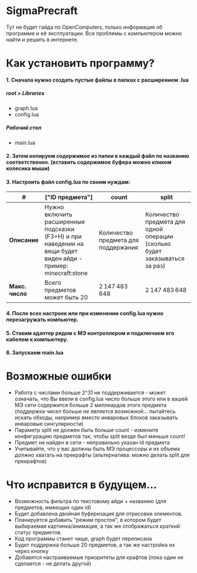 # SigmaPrecraft
Тут не будет гайда по OpenComputers, только информация об программе и её эксплуатации. Все проблемы с компьютером можно найти и решить в интернете.

# Как установить программу?

#### 1. Сначала нужно создать пустые файлы в папках с расширением .lua
##### root > Libraries
- graph.lua
- config.lua

##### Рабочий стол
- main.lua

#### 2. Затем копируем  содержимое из папки в каждый файл по названию соответственно. (вставить содержимое буфера можно кликом колесика мыши)
#### 3. Настроить файл config.lua по своим нуждам:
|**#**|["ID предмета"]|count|split|
|-|-|--------|---|
|**Описание**|Нужно включить расширенные подсказки (F3+H) и при наведении на вещи будет виден айди - пример: minecraft:stone|Количество предмета для поддержания|Количество предмета для одной операции (сколько будет заказываться за раз)|
|**Макс. число**|Всего предметов может быть 20|2 147 483 648|2 147 483 648|
#### 4. После всех настроек или при изменении config.lua нужно перезагружать компьютер.
#### 5. Ставим адаптер рядом с МЭ контроллером и подключаем его кабелем к компьютеру.
#### 6. Запускаем main.lua

# Возможные ошибки
- Работа с числами больше 2^31 не поддерживается - может означать, что Вы ввели в config.lua число больше этого или в вашей МЭ сети содержится больше 2 миллиардов этого предмета (поддержка чисел больше не является возможной... пытайтесь искать обходы, например вместо инваровых блоков заказывать инваровые сингулярности)
- Параметр split не должен быть больше count - измените конфигурацию предметов так, чтобы split везде был меньше count!
- Предмет не найден в сети - неправильно указан id предмета
- Учитывайте, что у вас должны быть МЭ процессоры и их объема должно хватать на прекрафты (альтернатива: можно делать split для прекрафтов)

# Что исправится в будущем...
- Возможность фильтра по текстовому айди + названию (для предметов, имеющих один id)
- Будет добавлена двойная буферизация для отрисовки элементов.
- Планируется добавить "режим простоя", в котором будет выбираемая картинка/анимация, а так же отображаться краткий статус предметов.
- Код программы станет чище, graph будет переписана
- Будет поддержка больше 20 предметов, а так же настройка их через кнопку
- Добавятся настраиваемые приоритеты для крафтов (пока один не сделается - не делать другой)